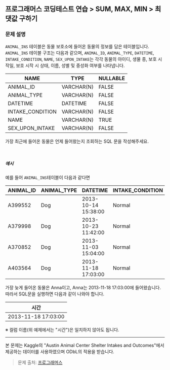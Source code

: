 ## 프로그래머스 코딩테스트 연습 > SUM, MAX, MIN > 최댓값 구하기

### 문제 설명
`ANIMAL_INS` 테이블은 동물 보호소에 들어온 동물의 정보를 담은 테이블입니다. <br />
`ANIMAL_INS` 테이블 구조는 다음과 같으며, `ANIMAL_ID`, `ANIMAL_TYPE`, `DATETIME`, `INTAKE_CONDITION`, `NAME`, `SEX_UPON_INTAKE`는 각각 동물의 아이디, 생물 종, 보호 시작일, 보호 시작 시 상태, 이름, 성별 및 중성화 여부를 나타냅니다.
<br/>

|NAME|TYPE|NULLABLE|
|---|---|---|
|ANIMAL_ID|VARCHAR(N)|FALSE
|ANIMAL_TYPE|VARCHAR(N)|FALSE
|DATETIME|DATETIME|FALSE
|INTAKE_CONDITION|VARCHAR(N)|FALSE
|NAME|VARCHAR(N)|TRUE
|SEX_UPON_INTAKE|VARCHAR(N)|FALSE

가장 최근에 들어온 동물은 언제 들어왔는지 조회하는 SQL 문을 작성해주세요. 

<br />

##### 예시
예를 들어 `ANIMAL_INS`테이블이 다음과 같다면

|ANIMAL_ID|ANIMAL_TYPE|DATETIME|INTAKE_CONDITION|NAME|SEX_UPON_INTAKE|
|----|----|----|---|---|---|
|A399552|Dog|2013-10-14 15:38:00|Normal|Jack|Neutered Male|
|A379998|Dog|2013-10-23 11:42:00|Normal|Disciple|Intact Male|
|A370852|Dog|2013-11-03 15:04:00|Normal|Katie|Spayed Female|
|A403564|Dog|2013-11-18 17:03:00|Normal|Anna|Spayed Female|
가장 늦게 들어온 동물은 Anna이고, Anna는 2013-11-18 17:03:00에 들어왔습니다. 따라서 SQL문을 실행하면 다음과 같이 나와야 합니다. 

|시간|
|---|
|2013-11-18 17:03:00|

※ 컬럼 이름(위 예제에서는 "시간")은 일치하지 않아도 됩니다.

---

본 문제는 Kaggle의 "Austin Animal Center Shelter Intakes and Outcomes"에서 제공하는 데이터를 사용하였으며 ODbL의 적용을 받습니다.

> 문제 출처: [프로그래머스](https://programmers.co.kr/learn/courses/30/lessons/59415)